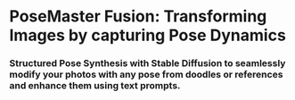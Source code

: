 # PoseMaster Fusion: Transforming Images by capturing Pose Dynamics

### Structured Pose Synthesis with Stable Diffusion to seamlessly modify your photos with any pose from doodles or references and enhance them using text prompts.
<p align="justify">
